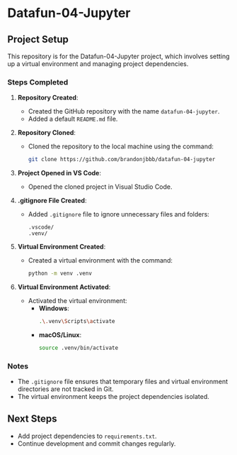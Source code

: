 # Datafun-04-Jupyter

## Project Setup

This repository is for the Datafun-04-Jupyter project, which involves setting up a virtual environment and managing project dependencies.

### Steps Completed

1. **Repository Created**: 
   - Created the GitHub repository with the name `datafun-04-jupyter`.
   - Added a default `README.md` file.

2. **Repository Cloned**:
   - Cloned the repository to the local machine using the command:
     ```bash
     git clone https://github.com/brandonjbbb/datafun-04-jupyter
     ```

3. **Project Opened in VS Code**:
   - Opened the cloned project in Visual Studio Code.

4. **.gitignore File Created**:
   - Added `.gitignore` file to ignore unnecessary files and folders:
     ```
     .vscode/
     .venv/
     ```

5. **Virtual Environment Created**:
   - Created a virtual environment with the command:
     ```bash
     python -m venv .venv
     ```

6. **Virtual Environment Activated**:
   - Activated the virtual environment:
     - **Windows**:
       ```bash
       .\.venv\Scripts\activate
       ```
     - **macOS/Linux**:
       ```bash
       source .venv/bin/activate
       ```

### Notes
- The `.gitignore` file ensures that temporary files and virtual environment directories are not tracked in Git.
- The virtual environment keeps the project dependencies isolated.

## Next Steps
- Add project dependencies to `requirements.txt`.
- Continue development and commit changes regularly.

